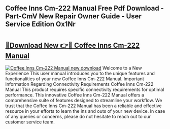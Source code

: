 ## Coffee Inns Cm-222 Manual Free Pdf Download - Part-CmV New Repair Owner Guide - User Service Edition Ox1Nr

# <h2><a href="http://bc31064.oget.top/?id=Coffee+Inns+Cm-222+Manual">🔗Download New 👉🔴 Coffee Inns Cm-222 Manual</a></h2>

[![Coffee Inns Cm-222 Manual new download](https://i.imgur.com/5g1atiW.png)](http://bc31064.oget.top/?id=Coffee+Inns+Cm-222+Manual)
Welcome to a New Experience This user manual introduces you to the unique features and functionalities of your new Coffee Inns Cm-222 Manual. Important Information Regarding Connectivity Requirements Coffee Inns Cm-222 Manual This product requires specific connectivity requirements for optimal performance. This innovative Coffee Inns Cm-222 Manual offers a comprehensive suite of features designed to streamline your workflow. We trust that the Coffee Inns Cm-222 Manual has been a reliable and effective resource in your efforts to learn the ins and outs of your new device. In case of any queries or concerns, please do not hesitate to reach out to our customer service team.
